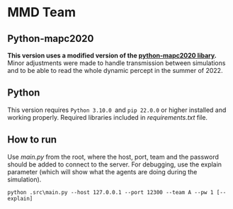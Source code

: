 # MMD Team

## Python-mapc2020
__This version uses a modified version of the [python-mapc2020 libary](https://github.com/agentcontest/python-mapc2020).__
Minor adjustments were made to handle transmission between simulations and to be able to read the whole dynamic percept in the summer of 2022.

## Python
This version requires `Python 3.10.0 `and `pip 22.0.0` or higher installed and working properly.
Required libraries included in *requirements.txt* file.

## How to run
Use *main.py* from the root, where the host, port, team and the password should be added to connect to the server. For debugging, use the explain parameter (which will show what the agents are doing during the simulation).
```console
python .src\main.py --host 127.0.0.1 --port 12300 --team A --pw 1 [--explain]
```